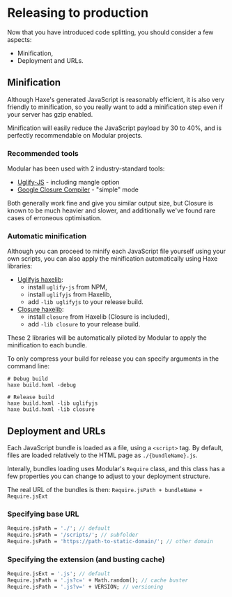 # Releasing to production

Now that you have introduced code splitting, you should consider a few aspects:

- Minification,
- Deployment and URLs.


## Minification

Although Haxe's generated JavaScript is reasonably efficient, it is also very friendly
to minification, so you really want to add a minification step even if your server has
gzip enabled.

Minification will easily reduce the JavaScript payload by 30 to 40%, and is perfectly
recommendable on Modular projects.

### Recommended tools

Modular has been used with 2 industry-standard tools:

- [Uglify-JS](https://github.com/mishoo/UglifyJS2) - including mangle option
- [Google Closure Compiler](https://developers.google.com/closure/) - "simple" mode

Both generally work fine and give you similar output size, but Closure is known to be
much heavier and slower, and additionally we've found rare cases of erroneous optimisation.

### Automatic minification

Although you can proceed to minify each JavaScript file yourself using your own scripts,
you can also apply the minification automatically using Haxe libraries:

- [Uglifyjs haxelib](https://github.com/markknol/hx-uglifyjs):
    - install `uglify-js` from NPM,
    - install `uglifyjs` from Haxelib,
    - add `-lib uglifyjs` to your release build.
- [Closure haxelib](https://github.com/back2dos/closure):
    - install `closure` from Haxelib (Closure is included),
    - add `-lib closure` to your release build.

These 2 libraries will be automatically piloted by Modular to apply the minification to
each bundle.

To only compress your build for release you can specify arguments in the command line:

```
# Debug build
haxe build.hxml -debug

# Release build
haxe build.hxml -lib uglifyjs
haxe build.hxml -lib closure
```

## Deployment and URLs

Each JavaScript bundle is loaded as a file, using a `<script>` tag. By default, files
are loaded relatively to the HTML page as `./{bundleName}.js`.

Interally, bundles loading uses Modular's `Require` class, and this class has a few
properties you can change to adjust to your deployment structure.

The real URL of the bundles is then: `Require.jsPath + bundleName + Require.jsExt`

### Specifying base URL

```haxe
Require.jsPath = './'; // default
Require.jsPath = '/scripts/'; // subfolder
Require.jsPath = 'https://path-to-static-domain/'; // other domain
```

### Specifying the extension (and busting cache)

```haxe
Require.jsExt = '.js'; // default
Require.jsPath = '.js?c=' + Math.random(); // cache buster
Require.jsPath = '.js?v=' + VERSION; // versioning
```
